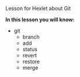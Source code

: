 Lesson for Hexlet about Git

**In this lesson you will know:**

- git
    - branch
    - add
    - status
    - revert
    - restore
    - merge
    